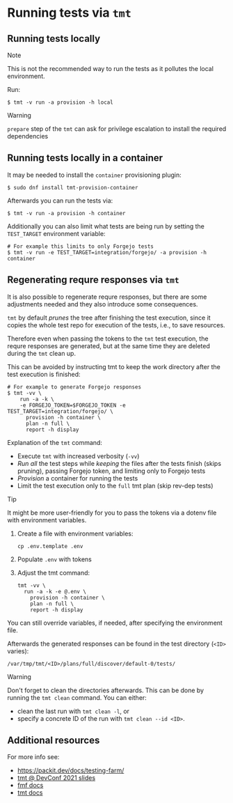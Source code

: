 # Running tests via `tmt`

## Running tests locally

> [!NOTE]
>
> This is not the recommended way to run the tests as it pollutes the local
> environment.

Run:

    $ tmt -v run -a provision -h local

> [!WARNING]
>
> `prepare` step of the `tmt` can ask for privilege escalation to install the
> required dependencies

## Running tests locally in a container

It may be needed to install the `container` provisioning plugin:

    $ sudo dnf install tmt-provision-container

Afterwards you can run the tests via:

    $ tmt -v run -a provision -h container

Additionally you can also limit what tests are being run by setting the
`TEST_TARGET` environment variable:

    # For example this limits to only Forgejo tests
    $ tmt -v run -e TEST_TARGET=integration/forgejo/ -a provision -h container

## Regenerating requre responses via `tmt`

It is also possible to regenerate requre responses, but there are some
adjustments needed and they also introduce some consequences.

`tmt` by default _prunes_ the tree after finishing the test execution, since it
copies the whole test repo for execution of the tests, i.e., to save resources.

Therefore even when passing the tokens to the `tmt` test execution, the requre
responses are generated, but at the same time they are deleted during the `tmt`
clean up.

This can be avoided by instructing tmt to keep the work directory after the test
execution is finished:

    # For example to generate Forgejo responses
    $ tmt -vv \
        run -a -k \
        -e FORGEJO_TOKEN=$FORGEJO_TOKEN -e TEST_TARGET=integration/forgejo/ \
          provision -h container \
          plan -n full \
          report -h display

Explanation of the `tmt` command:

- Execute `tmt` with increased verbosity (`-vv`)
- _Run_ _all_ the test steps while _keeping_ the files after the tests finish
  (skips pruning), passing Forgejo token, and limiting only to Forgejo tests
- _Provision_ a container for running the tests
- Limit the test execution only to the `full` tmt plan (skip rev-dep tests)

> [!TIP]
>
> It might be more user-friendly for you to pass the tokens via a dotenv file
> with environment variables.
>
> 1. Create a file with environment variables:
>
>    ```
>    cp .env.template .env
>    ```
>
> 2. Populate `.env` with tokens
> 3. Adjust the tmt command:
>
>    ```
>    tmt -vv \
>      run -a -k -e @.env \
>        provision -h container \
>        plan -n full \
>        report -h display
>    ```
>
> You can still override variables, if needed, after specifying the environment
> file.

Afterwards the generated responses can be found in the test directory
(`<ID>` varies):

    /var/tmp/tmt/<ID>/plans/full/discover/default-0/tests/

> [!WARNING]
>
> Don't forget to clean the directories afterwards. This can be done by running
> the `tmt clean` command. You can either:
>
> - clean the last run with `tmt clean -l`, or
> - specify a concrete ID of the run with `tmt clean --id <ID>`.

## Additional resources

For more info see:

- https://packit.dev/docs/testing-farm/
- [tmt @ DevConf 2021 slides](https://static.sched.com/hosted_files/devconfcz2021/37/tmt-slides.pdf)
- [fmf docs](https://fmf.readthedocs.io)
- [tmt docs](https://tmt.readthedocs.io)
